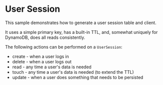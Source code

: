 # User Session

This sample demonstrates how to generate a user session table and client.

It uses a simple primary key, has a built-in TTL, and, somewhat uniquely for
DynamoDB, does all reads consistently.

The following actions can be performed on a `UserSession`:

-   create - when a user logs in
-   delete - when a user logs out
-   read - any time a user's data is needed
-   touch - any time a user's data is needed (to extend the TTL)
-   update - when a user does something that needs to be persisted
